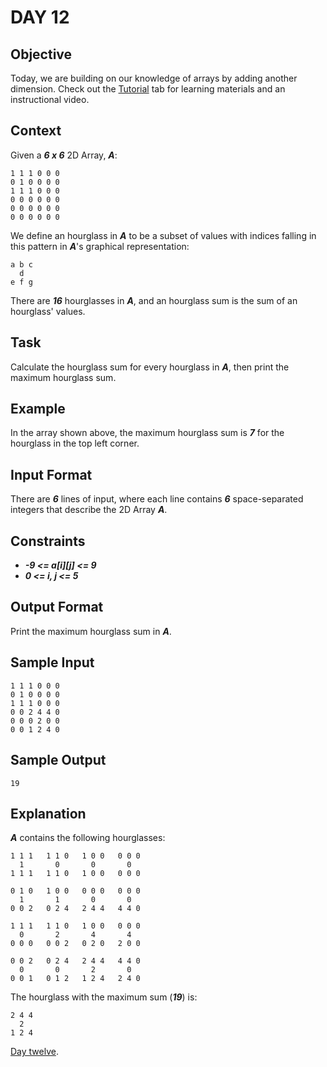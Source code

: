 # DAY 12
## Objective
Today, we are building on our knowledge of arrays by adding another dimension. Check out the 
[Tutorial](https://www.hackerrank.com/challenges/30-2d-arrays/tutorial) tab for learning materials and an instructional 
video.

## Context
Given a _**6 x 6**_ 2D Array, _**A**_:
````
1 1 1 0 0 0
0 1 0 0 0 0
1 1 1 0 0 0
0 0 0 0 0 0
0 0 0 0 0 0
0 0 0 0 0 0
````

We define an hourglass in _**A**_ to be a subset of values with indices falling in this pattern in _**A**_'s graphical 
representation:
````
a b c
  d
e f g
````

There are _**16**_ hourglasses in _**A**_, and an hourglass sum is the sum of an hourglass' values.

## Task
Calculate the hourglass sum for every hourglass in _**A**_, then print the maximum hourglass sum.

## Example

In the array shown above, the maximum hourglass sum is _**7**_ for the hourglass in the top left corner.

## Input Format

There are _**6**_ lines of input, where each line contains _**6**_ space-separated integers that describe the 2D Array 
_**A**_.

## Constraints
- _**-9 <= a[i][j] <= 9**_
- _**0 <= i, j <= 5**_

## Output Format

Print the maximum hourglass sum in _**A**_.

## Sample Input
````
1 1 1 0 0 0
0 1 0 0 0 0
1 1 1 0 0 0
0 0 2 4 4 0
0 0 0 2 0 0
0 0 1 2 4 0
````
## Sample Output
````
19
````
## Explanation

_**A**_ contains the following hourglasses:
````
1 1 1   1 1 0   1 0 0   0 0 0
  1       0       0       0
1 1 1   1 1 0   1 0 0   0 0 0

0 1 0   1 0 0   0 0 0   0 0 0
  1       1       0       0
0 0 2   0 2 4   2 4 4   4 4 0

1 1 1   1 1 0   1 0 0   0 0 0
  0       2       4       4
0 0 0   0 0 2   0 2 0   2 0 0

0 0 2   0 2 4   2 4 4   4 4 0
  0       0       2       0
0 0 1   0 1 2   1 2 4   2 4 0
````
The hourglass with the maximum sum (_**19**_) is:
````
2 4 4
  2
1 2 4
````

[Day twelve](https://www.hackerrank.com/challenges/30-2d-arrays/problem?isFullScreen=true).
